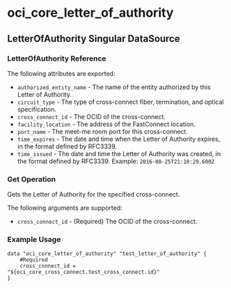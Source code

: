 # oci_core_letter_of_authority

## LetterOfAuthority Singular DataSource

### LetterOfAuthority Reference

The following attributes are exported:

* `authorized_entity_name` - The name of the entity authorized by this Letter of Authority.
* `circuit_type` - The type of cross-connect fiber, termination, and optical specification.
* `cross_connect_id` - The OCID of the cross-connect.
* `facility_location` - The address of the FastConnect location.
* `port_name` - The meet-me room port for this cross-connect.
* `time_expires` - The date and time when the Letter of Authority expires, in the format defined by RFC3339. 
* `time_issued` - The date and time the Letter of Authority was created, in the format defined by RFC3339.  Example: `2016-08-25T21:10:29.600Z` 



### Get Operation
Gets the Letter of Authority for the specified cross-connect.

The following arguments are supported:

* `cross_connect_id` - (Required) The OCID of the cross-connect.


### Example Usage

```hcl
data "oci_core_letter_of_authority" "test_letter_of_authority" {
	#Required
	cross_connect_id = "${oci_core_cross_connect.test_cross_connect.id}"
}
```
